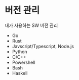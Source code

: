 # 버전 관리

내가 사용하는 SW 버전 관리

- Go
- Rust
- Javscript/Typescript, Node.js
- Python
- C/C++
- Powershell
- Bash
- Haskell